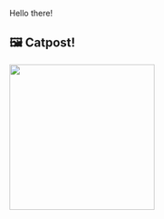 Hello there!



## 🖼️ Catpost!

<sub>
    <img src="https://cdn2.thecatapi.com/images/MTc3NDcwNQ.jpg" height="256">
</sub>

